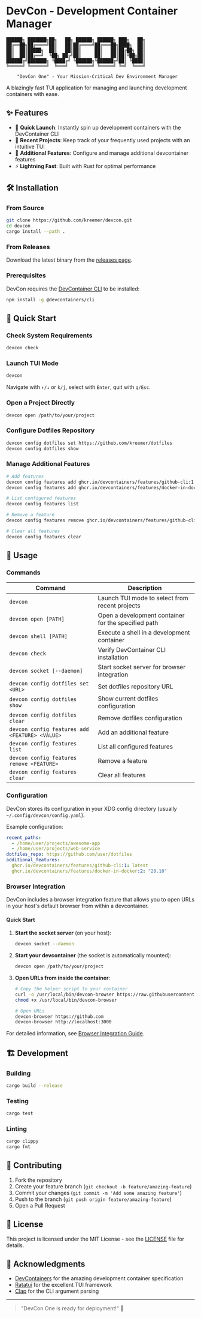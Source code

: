 # DevCon - Development Container Manager

```
██████╗ ███████╗██╗   ██╗ ██████╗ ██████╗ ███╗   ██╗
██╔══██╗██╔════╝██║   ██║██╔════╝██╔═══██╗████╗  ██║
██║  ██║█████╗  ██║   ██║██║     ██║   ██║██╔██╗ ██║
██║  ██║██╔══╝  ╚██╗ ██╔╝██║     ██║   ██║██║╚██╗██║
██████╔╝███████╗ ╚████╔╝ ╚██████╗╚██████╔╝██║ ╚████║
╚═════╝ ╚══════╝  ╚═══╝   ╚═════╝ ╚═════╝ ╚═╝  ╚═══╝
                                                     
    "DevCon One" - Your Mission-Critical Dev Environment Manager
```

A blazingly fast TUI application for managing and launching development containers with ease. 

## ✨ Features

- 🚀 **Quick Launch**: Instantly spin up development containers with the DevContainer CLI
- 📝 **Recent Projects**: Keep track of your frequently used projects with an intuitive TUI
- 🧩 **Additional Features**: Configure and manage additional devcontainer features
- ⚡ **Lightning Fast**: Built with Rust for optimal performance

## 🛠 Installation

### From Source

```bash
git clone https://github.com/kreemer/devcon.git
cd devcon
cargo install --path .
```

### From Releases

Download the latest binary from the [releases page](https://github.com/kreemer/devcon/releases).

### Prerequisites

DevCon requires the [DevContainer CLI](https://github.com/devcontainers/cli) to be installed:

```bash
npm install -g @devcontainers/cli
```

## 🚀 Quick Start

### Check System Requirements

```bash
devcon check
```

### Launch TUI Mode

```bash
devcon
```

Navigate with `↑/↓` or `k/j`, select with `Enter`, quit with `q/Esc`.

### Open a Project Directly

```bash
devcon open /path/to/your/project
```

### Configure Dotfiles Repository

```bash
devcon config dotfiles set https://github.com/kreemer/dotfiles
devcon config dotfiles show
```

### Manage Additional Features

```bash
# Add features
devcon config features add ghcr.io/devcontainers/features/github-cli:1 '{}'
devcon config features add ghcr.io/devcontainers/features/docker-in-docker:2 '{ "version": "none" }'

# List configured features
devcon config features list

# Remove a feature
devcon config features remove ghcr.io/devcontainers/features/github-cli:1

# Clear all features
devcon config features clear
```

## 📖 Usage

### Commands

| Command | Description |
|---------|-------------|
| `devcon` | Launch TUI mode to select from recent projects |
| `devcon open [PATH]` | Open a development container for the specified path |
| `devcon shell [PATH]` | Execute a shell in a development container |
| `devcon check` | Verify DevContainer CLI installation |
| `devcon socket [--daemon]` | Start socket server for browser integration |
| `devcon config dotfiles set <URL>` | Set dotfiles repository URL |
| `devcon config dotfiles show` | Show current dotfiles configuration |
| `devcon config dotfiles clear` | Remove dotfiles configuration |
| `devcon config features add <FEATURE> <VALUE>` | Add an additional feature |
| `devcon config features list` | List all configured features |
| `devcon config features remove <FEATURE>` | Remove a feature |
| `devcon config features clear` | Clear all features |

### Configuration

DevCon stores its configuration in your XDG config directory (usually `~/.config/devcon/config.yaml`).

Example configuration:
```yaml
recent_paths:
  - /home/user/projects/awesome-app
  - /home/user/projects/web-service
dotfiles_repo: https://github.com/user/dotfiles
additional_features:
  ghcr.io/devcontainers/features/github-cli:1: latest
  ghcr.io/devcontainers/features/docker-in-docker:2: "20.10"
```

### Browser Integration

DevCon includes a browser integration feature that allows you to open URLs in your host's default browser from within a devcontainer.

#### Quick Start

1. **Start the socket server** (on your host):
   ```bash
   devcon socket --daemon
   ```

2. **Start your devcontainer** (the socket is automatically mounted):
   ```bash
   devcon open /path/to/your/project
   ```

3. **Open URLs from inside the container**:
   ```bash
   # Copy the helper script to your container
   curl -o /usr/local/bin/devcon-browser https://raw.githubusercontent.com/kreemer/devcon/main/scripts/devcon-browser.sh
   chmod +x /usr/local/bin/devcon-browser
   
   # Open URLs
   devcon-browser https://github.com
   devcon-browser http://localhost:3000
   ```

For detailed information, see [Browser Integration Guide](docs/BROWSER_INTEGRATION.md).

## 🏗 Development

### Building

```bash
cargo build --release
```

### Testing

```bash
cargo test
```

### Linting

```bash
cargo clippy
cargo fmt
```

## 🤝 Contributing

1. Fork the repository
2. Create your feature branch (`git checkout -b feature/amazing-feature`)
3. Commit your changes (`git commit -m 'Add some amazing feature'`)
4. Push to the branch (`git push origin feature/amazing-feature`)
5. Open a Pull Request

## 📄 License

This project is licensed under the MIT License - see the [LICENSE](LICENSE) file for details.

## 🙏 Acknowledgments

- [DevContainers](https://containers.dev/) for the amazing development container specification
- [Ratatui](https://github.com/ratatui-org/ratatui) for the excellent TUI framework
- [Clap](https://github.com/clap-rs/clap) for the CLI argument parsing

---

> "DevCon One is ready for deployment!" 🚀

